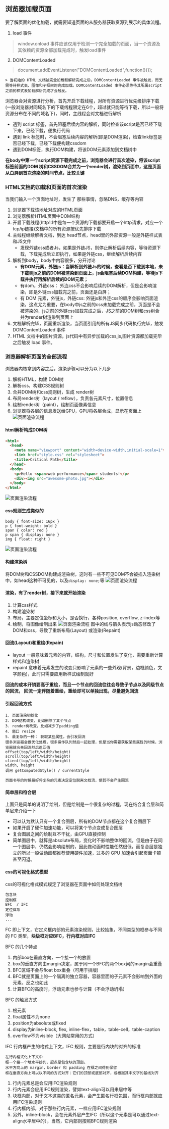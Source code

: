 ## 浏览器加载页面
要了解页面的优化加载，就需要知道页面的从服务器获取资源到展示的具体流程。

1. load 事件
> window.onload 事件应该仅用于检测一个完全加载的页面，当一个资源及其依赖的资源全部加载完成时，触发load事件

2. DOMContentLoaded
> document.addEventListener("DOMContentLoaded",function(){});

    > 当初始的 HTML 文档被完全加载和解析完成之后，DOMContentLoaded 事件被触发，而无需等待样式表、图像和子框架的完成加载。DOMContentLoaded 事件必须等待其所属script之前的样式表加载解析完成才会触发。

浏览器会对资源进行分析，首先开启下载线程，对所有资源进行优先级排序下载(一般浏览器对同域名下的下载线程限定在6个，超过就只能等待下载，所以一般将资源分布在不同的域名下)，同时，主线程会对文档进行解析
- 遇到 script 标签，首先阻塞后续内容的解析，同时检查该script是否已经下载下来，已经下载，便执行代码
- 遇到 link 标签时，不会阻塞后续内容的解析(即是DOM渲染)，检查link标签是否已经下载，已经下载便构建cssdom
- 遇到DOM标签，执行DOM构建，将该DOM元素添加到文档树中

**在body中第一个script资源下载完成之前，浏览器会进行首次渲染，将该script标签前面的DOM 树和CSSDOM合并为一个render树，渲染到页面中，这是页面从白屏到首次渲染的时间节点，比较关键**


### HTML文档的加载和页面的首次渲染
当我们输入一个页面地址时，发生了 那些事情，忽略DNS，缓存等内容

1. 浏览器下载该地址对应的HTML页面
2. 浏览器解析HTML页面中DOM结构
3. 开启下载线程(http1.1中是每一个资源的下载都要开启一个http请求，对应一个tcp/ip链接)文档中的所有资源按优先排序下载
4. 主线程继续解析文档，到达 head节点，head里的外部资源一般是外链样式表和JS文件
    - 发现外链css或者Js，如果是外链JS，则停止解析后续内容，等待资源下载，下载完成后立即执行，如果是外链css，继续解析后续内容
5. 解析到body，body中内容很多，分开讨论
    - **有DOM元素，外链js：当解析到外链Js的时候，查看是否下载到本地，未下载则js之前的DOM被渲染到页面上，js会阻塞后续DOM构建，等待js下载并执行再解析后续的DOM元素；**
    - 有dom，外链css： 外连css不会影响后续的DOM解析，但是会影响渲染，即是外链css加载完之前，页面还是白屏；
    - 有 DOM 元素，外链js，外链css: 外链js和外连css的顺序会影响页面渲染，这点尤为重要，在body中js之前的css未加载完成之前，页面是不会被渲染的，js之前的外链css加载完成之后，JS之前的DOM树和css树合并为render树渲染到页面上
6. 文档解析完毕，页面重新渲染，当页面引用的所有JS同步代码执行完毕，触发 DOMContentLoaded 事件
7. HTML 文档中的图片资源，js代码中有异步加载的css,js,图片资源都加载完毕之后触发 load 事件。


### 浏览器解析页面的全部流程
浏览器内核拿到内容之后，渲染步骤可以分为以下几步

1. 解析HTML，构建 DOM树
2. 解析css，构建CSS规则树
3. 合并DOM树和css规则树，生成 render树
4. 布局render树（layout / reflow），负责各元素尺寸，位置信息
5. 绘制render树（paint），绘制页面像素信息
6. 浏览器将各层的信息发送给GPU，GPU将各层合成，显示在页面上
![页面渲染流程](img/01.png)


#### html解析构成DOM树
```html
<html>
  <head>
    <meta name="viewport" content="width=device-width,initial-scale=1">
    <link href="style.css" rel="stylesheet">
    <title>Critical Path</title>
  </head>
  <body>
    <p>Hello <span>web performance</span> students!</p>
    <div><img src="awesome-photo.jpg"></div>
  </body>
</html>
```
![页面渲染流程](img/02.png)


#### css规则生成类似的
```shell
body { font-size: 16px }
p { font-weight: bold }
span { color: red }
p span { display: none }
img { float: right }
```
![页面渲染流程](img/03.png)


#### 构建渲染树
将DOM树和CSSDOM构建成渲染树，这时有一些不可见DOM不会被插入渲染树中，如head这种不可见的，以及`display: none;`等
![页面渲染流程](img/04.png)


#### 渲染，有了render树，接下来就开始渲染

1. 计算css样式
2. 构建渲染树
3. 布局，主要定位坐标和大小，是否换行，各种position, overflow, z-index等
4. 绘制，将图像绘制出来
![页面渲染流程](img/05.jpg)
图中的线与箭头表示js动态修改了DOM和css，导致了重新布局(Layout) 或渲染(Repaint)


#### 回流(Layout)和重绘(Repain)
- layout 一般意味着元素的内容，结构，尺寸和位置发生了变化，需要重新计算样式和渲染树
- repaint 意味着元素发生的改变只影响了元素的一些外观(背景，边框颜色，文字颜色)，此时只需要应用新样式绘制就好

**回流的成本开销要高于重绘，而且一个节点的回流往往会导致子节点以及同级节点的回流， 回流一定伴随着重绘，重绘却可以单独出现，尽量避免回流**


#### 引起回流方式
```shell
1. 页面渲染初始化
2. DOM结构改变，比如删除了某个节点
3. render树改变，比如减少了padding值
4. 窗口 resize
5. 最复杂的一种： 获取某些属性，会引发回流
很多浏览器会做优化处理，很多操作队列然后一起处理，但是当你需要获取某些属性的时候，浏览器就会先回流然后返回值
offset(top/left/width/height)
scroll(top/left/width/height)
client(top/left/width/height)
width, height
调用 getComputedStyle() / currentStyle

页面书写的时候最好将复杂的元素决定定位脱离文档流，使其不会产生回流
```


#### 简单层和符合层
上面只是简单的说明了绘制，但是绘制是一个很复杂的过程，现在结合复合层和简单层来介绍一下

- 可以认为默认只有一个复合图层，所有的DOM节点都在这个复合图层下
- 如果开启了硬件加速功能，可以将某个节点变成复合图层
- 复合图层之间的绘制互不干扰，由GPU直接控制
- 简单图层中，就算是absolute布局，变化时不影响整体的回流，但是由于在同一个图层中，仍然会影响绘制的，因此做动画时性能任然很低，而复合层是独立的所以一般做动画都推荐使用硬件加速，过多的 GPU 加速会引起页面卡顿甚至闪退。


#### css的可视化格式模型
css的可视化格式模式规定了浏览器在页面中如何处理文档树
```shell
包含块
控制框
BFC  / IFC
定位体系
浮动
...
```

FC 即上下文，它定义框内部的元素渲染规则，比较抽象，不同类型的框参与不同的 FC 类型，**块级框对应BFC，行内框对应IFC**

BFC 的几个特点

1. 内部box在垂直方向，一个接一个的放置
2. box的垂直方向由margin决定，属于同一个BFC的两个box间的margin会重叠
3. BFC区域不会与float box重叠（可用于排版)
4. BFC就是页面上的一个隔离的独立容器，容器里面的子元素不会影响到外面的元素。反之也如此
5. 计算BFC的高度时，浮动元素也参与计算（不会浮动坍塌）

BFC 的触发方式

1. 根元素
2. float属性不为none
3. position为absolute或fixed
4. display为inline-block, flex, inline-flex，table，table-cell，table-caption
5. overflow不为visible（大网站常用的方式）

IFC 行内框产生的格式上下文，IFC 规则，主要是行内块的对齐的标准
```shell
在行内格式化上下文中
框一个接一个地水平排列，起点是包含块的顶部。
水平方向上的 margin，border 和 padding 在框之间得到保留
框在垂直方向上可以以不同的方式对齐：它们的顶部或底部对齐，或根据其中文字的基线对齐
```

1. 行内元素总是会应用IFC渲染规则
2. 行内元素会应用IFC规则渲染，譬如text-align可以用来居中等
3. 块框内部，对于文本这类的匿名元素，会产生匿名行框包围，而行框内部就应用IFC渲染规则
4. 行内框内部，对于那些行内元素，一样应用IFC渲染规则
5. 另外，inline-block，会在元素外层产生IFC（所以这个元素是可以通过text-align水平居中的），当然，它内部则按照BFC规则渲染


